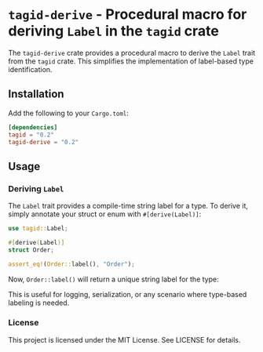 # `tagid-derive` - Procedural macro for deriving `Label` in the `tagid` crate

The `tagid-derive` crate provides a procedural macro to derive the `Label` trait from the `tagid` crate. 
This simplifies the implementation of label-based type identification.

## Installation
Add the following to your `Cargo.toml`:

```toml
[dependencies]
tagid = "0.2"
tagid-derive = "0.2"
```

## Usage
### Deriving `Label`

The `Label` trait provides a compile-time string label for a type. 
To derive it, simply annotate your struct or enum with `#[derive(Label)]`:

```rust
use tagid::Label;

#[derive(Label)]
struct Order;

assert_eq!(Order::label(), "Order");
```

Now, `Order::label()` will return a unique string label for the type:

This is useful for logging, serialization, or any scenario where type-based labeling is needed.

### License
This project is licensed under the MIT License. See LICENSE for details.
